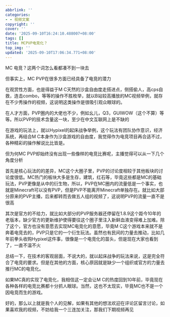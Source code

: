 ```yaml
---
abbrlink: ''
categories:
- - 视频文案
copyright: ''
cover: ''
date: '2025-09-10T16:24:10.488007+08:00'
tags: []
title: MCPVP电竞化？
top_img: ''
updated: '2025-09-10T17:06:34.771+08:00'
---
```

MC 电竞？这两个词怎么看都凑不到一块去

但事实上，MC PVP在很多方面已经具备了电竞的潜力

在观赏性方面，也是得益于M C天然的沙盒自由度走搭进点，侧搭偷人，高cps自救，连击combo，等等的操作不胜枚举，就以B站较高播放的MC视频举例，就存在不少秀操作的视频，这说明这类操作是很吸引观众眼球的。

在人才方面，PVP圈内的大佬也不少，例如幺儿，Q3，GUIWOW（这个不算）等等。所以PVP的技术含量这一块，至少在中文互联网上是不缺的

在游戏的玩法上，就以Hypixel的起床战争举例，这个玩法有团队协作意识，经济系统，再结合M C本身作为沙盒游戏的自由度，我觉得作为电竞项目再合适不过，各种精彩的操作解说比比皆是。

但为何MC PVP却始终没有出现一些像样的电竞比赛呢，主播觉得可以从一下几个角度分析

首先是核心玩法的的差异，MC这个大圈子里，PVP的讨论度相较于其他板块的讨论度很低。MC热门的板块大多是生存，建筑，红石等，毕竟这些都是MC的基础玩法，PVP更像是从中的衍生物，所以，PVP在MC圈内的流量低是一个事实，也就是Minecraft可以没有PVP，但是PVP不能离开Minecraft单独存在。就比如大部分原来的PVP主播，后来都转而去做五人组的视频了，这说明PVP的流量一直不是很高

其次是官方的不给力，就比如大部分的PVP服务器还停留在1.8.9这个距今10年的老版本，缺少官方的更新维护使得要往这个圈子里注入新鲜血液变得难上加难。除了这个，官方也没有意愿去实现MC电竞化的意愿，毕竟M C这个游戏本来就不是奔着电竞去的，PVP只是它的一个衍生玩法。虽然也有民间的力量去推动，比如几年前拳头收购Hypixel这件事，很像是一个电竞化的苗头，但是现在大家也看到了，一直不温不火

总结一下，在技术的客观层面，不说大的，就以起床战争的玩法来说，这是完全符合了电竞的要求。但是在其他的方面，核心原因就是缺少一个组织或官方的力量去推行MC的电竞化。

如果MC真的实现了电竞化，我相信这一定会让M C的热度回到10年前，毕竟现在各种各样的电竞比赛都十分抓人眼球。当然，这也不太现实，毕竟MC也不是一个因电竞而生的游戏。

好的，那么以上就是我个人的见解，如果有其他的想法欢迎在评论区留言讨论，如果喜欢我的视频，不妨给我一个三连加关注，那我们下期视频再见
